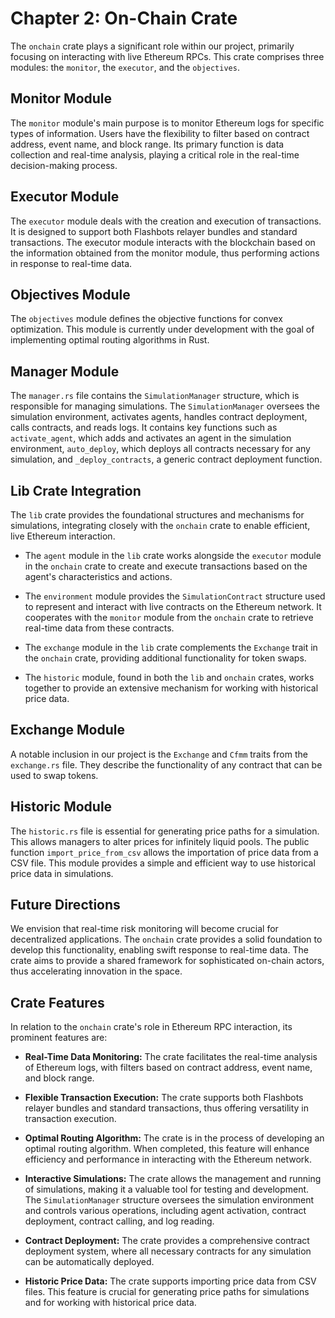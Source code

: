 # Chapter 2: On-Chain Crate

The `onchain` crate plays a significant role within our project, primarily focusing on interacting with live Ethereum RPCs. This crate comprises three modules: the `monitor`, the `executor`, and the `objectives`.

## Monitor Module

The `monitor` module's main purpose is to monitor Ethereum logs for specific types of information. Users have the flexibility to filter based on contract address, event name, and block range. Its primary function is data collection and real-time analysis, playing a critical role in the real-time decision-making process.

## Executor Module

The `executor` module deals with the creation and execution of transactions. It is designed to support both Flashbots relayer bundles and standard transactions. The executor module interacts with the blockchain based on the information obtained from the monitor module, thus performing actions in response to real-time data.

## Objectives Module

The `objectives` module defines the objective functions for convex optimization. This module is currently under development with the goal of implementing optimal routing algorithms in Rust.

## Manager Module

The `manager.rs` file contains the `SimulationManager` structure, which is responsible for managing simulations. The `SimulationManager` oversees the simulation environment, activates agents, handles contract deployment, calls contracts, and reads logs. It contains key functions such as `activate_agent`, which adds and activates an agent in the simulation environment, `auto_deploy`, which deploys all contracts necessary for any simulation, and `_deploy_contracts`, a generic contract deployment function.

## Lib Crate Integration

The `lib` crate provides the foundational structures and mechanisms for simulations, integrating closely with the `onchain` crate to enable efficient, live Ethereum interaction.

* The `agent` module in the `lib` crate works alongside the `executor` module in the `onchain` crate to create and execute transactions based on the agent's characteristics and actions.
  
* The `environment` module provides the `SimulationContract` structure used to represent and interact with live contracts on the Ethereum network. It cooperates with the `monitor` module from the `onchain` crate to retrieve real-time data from these contracts.
  
* The `exchange` module in the `lib` crate complements the `Exchange` trait in the `onchain` crate, providing additional functionality for token swaps.
  
* The `historic` module, found in both the `lib` and `onchain` crates, works together to provide an extensive mechanism for working with historical price data.

## Exchange Module

A notable inclusion in our project is the `Exchange` and `Cfmm` traits from the `exchange.rs` file. They describe the functionality of any contract that can be used to swap tokens.

## Historic Module

The `historic.rs` file is essential for generating price paths for a simulation. This allows managers to alter prices for infinitely liquid pools. The public function `import_price_from_csv` allows the importation of price data from a CSV file. This module provides a simple and efficient way to use historical price data in simulations.

## Future Directions

We envision that real-time risk monitoring will become crucial for decentralized applications. The `onchain` crate provides a solid foundation to develop this functionality, enabling swift response to real-time data. The crate aims to provide a shared framework for sophisticated on-chain actors, thus accelerating innovation in the space.

## Crate Features

In relation to the `onchain` crate's role in Ethereum RPC interaction, its prominent features are:

* **Real-Time Data Monitoring:** The crate facilitates the real-time analysis of Ethereum logs, with filters based on contract address, event name, and block range.

* **Flexible Transaction Execution:** The crate supports both Flashbots relayer bundles and standard transactions, thus offering versatility in transaction execution.

* **Optimal Routing Algorithm:** The crate is in the process of developing an optimal routing algorithm. When completed, this feature will enhance efficiency and performance in interacting with the Ethereum network.

* **Interactive Simulations:** The crate allows the management and running of simulations, making it a valuable tool for testing and development. The `SimulationManager` structure oversees the simulation environment and controls various operations, including agent activation, contract deployment, contract calling, and log reading.

* **Contract Deployment:** The crate provides a comprehensive contract deployment system, where all necessary contracts for any simulation can be automatically deployed.

* **Historic Price Data:** The crate supports importing price data from CSV files. This feature is crucial for generating price paths for simulations and for working with historical price data.

